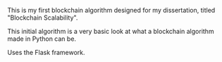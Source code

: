 This is my first blockchain algorithm designed for my dissertation, titled "Blockchain Scalability".

This initial algorithm is a very basic look at what a blockchain algorithm made in Python can be.

Uses the Flask framework.
